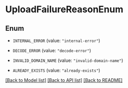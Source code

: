 # UploadFailureReasonEnum

## Enum


* `INTERNAL_ERROR` (value: `"internal-error"`)

* `DECODE_ERROR` (value: `"decode-error"`)

* `INVALID_DOMAIN_NAME` (value: `"invalid-domain-name"`)

* `ALREADY_EXISTS` (value: `"already-exists"`)


[[Back to Model list]](../README.md#documentation-for-models) [[Back to API list]](../README.md#documentation-for-api-endpoints) [[Back to README]](../README.md)


